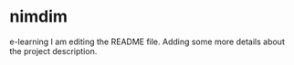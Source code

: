 # nimdim
e-learning
I am editing the README file. Adding some more details about the project description.
